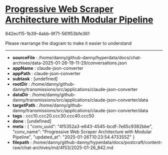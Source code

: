 # [Progressive Web Scraper Architecture with Modular Pipeline](https://claude.ai/chat/4f5352a3-e643-4545-bcdf-7e65c9382bbe)

842ecf15-1b39-4abb-9f71-561f53bfe361

Please rearrange the diagram to make it easier to understand

---

* **sourceFile** : /home/danny/github-danny/hyperdata/docs/chat-archives/data-2025-01-26-19-11-29/conversations.json
* **appName** : claude-json-converter
* **appPath** : claude-json-converter
* **subtask** : [undefined]
* **rootDir** : /home/danny/github-danny/transmissions/src/applications/claude-json-converter
* **dataDir** : /home/danny/github-danny/transmissions/src/applications/claude-json-converter/data
* **targetPath** : /home/danny/github-danny/transmissions/src/applications/claude-json-converter/data
* **tags** : ccc10.ccc20.ccc30.ccc40.ccc50
* **done** : [undefined]
* **meta** : {
  "conv_uuid": "4f5352a3-e643-4545-bcdf-7e65c9382bbe",
  "conv_name": "Progressive Web Scraper Architecture with Modular Pipeline",
  "updated_at": "2025-01-26T10:23:54.473355Z"
}
* **filepath** : /home/danny/github-danny/hyperdata/docs/postcraft/content-raw/chat-archives/md/4f53/2025-01-26_842.md